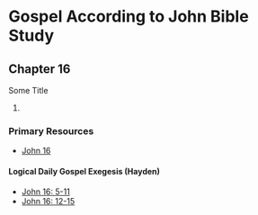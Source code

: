 # Gospel According to John Bible Study

## Chapter 16

Some Title

1. 


### Primary Resources

* [John 16](https://www.biblegateway.com/passage/?search=John%2016&version=RSVCE)


#### Logical Daily Gospel Exegesis (Hayden)
* [John 16: 5-11](https://open.spotify.com/episode/752X5MywxNBh5reyFSFfUv)
* [John 16: 12-15](https://open.spotify.com/episode/59MoKVx0exks3hu1dclDtn)
